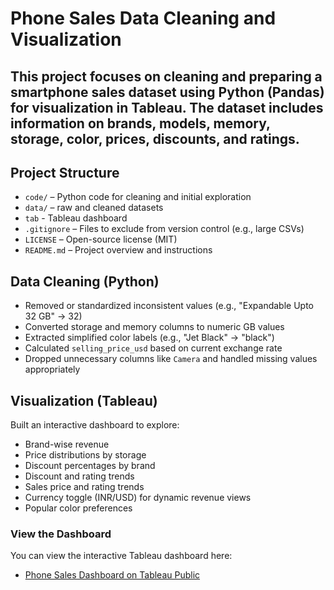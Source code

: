 # Phone Sales Data Cleaning and Visualization
## This project focuses on cleaning and preparing a smartphone sales dataset using Python (Pandas) for visualization in Tableau. The dataset includes information on brands, models, memory, storage, color, prices, discounts, and ratings.

## Project Structure

- `code/` – Python code for cleaning and initial exploration
- `data/` – raw and cleaned datasets
- `tab` - Tableau dashboard
- `.gitignore` – Files to exclude from version control (e.g., large CSVs)
- `LICENSE` – Open-source license (MIT)
- `README.md` – Project overview and instructions

## Data Cleaning (Python)

- Removed or standardized inconsistent values (e.g., "Expandable Upto 32 GB" → 32)
- Converted storage and memory columns to numeric GB values
- Extracted simplified color labels (e.g., "Jet Black" → "black")
- Calculated `selling_price_usd` based on current exchange rate
- Dropped unnecessary columns like `Camera` and handled missing values appropriately

## Visualization (Tableau)

Built an interactive dashboard to explore:
- Brand-wise revenue
- Price distributions by storage
- Discount percentages by brand
- Discount and rating trends
- Sales price and rating trends
- Currency toggle (INR/USD) for dynamic revenue views
- Popular color preferences

### View the Dashboard
You can view the interactive Tableau dashboard here:  
- [Phone Sales Dashboard on Tableau Public](https://public.tableau.com/views/PhoneSales_17467392914450/Dashboard1?:language=en-US&publish=yes&:sid=&:redirect=auth&:display_count=n&:origin=viz_share_link)

